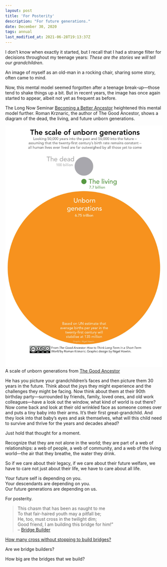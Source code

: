 ```yaml
---
layout: post
title: 'For Posterity'
description: "For future generations."
date: December 30, 2020
tags: annual
last_modified_at: 2021-06-28T19:13:37Z
---
```


I don’t know when exactly it started, but I recall that I had a strange filter for decisions throughout my teenage years:
*These are the stories we will tell our grandchildren*.

An image of myself as an old-man in a rocking chair, sharing some story, often came to mind.

Now, this mental model seemed forgotten after a teenage break-up—those tend to shake things up a bit. But in recent years, the image has once again started to appear, albeit not yet as frequent as before.

The Long Now Seminar [Becoming a Better Ancestor](https://longnow.org/seminars/02020/oct/28/becoming-better-ancestor/) heightened this mental model further. Roman Krznaric, the author of The Good Ancestor, shows a diagram of the dead, the living, and future unborn generations.

<figure style="margin: 0;">
    <img src="/images/posts/scale-of-unborn-generations-colour.jpg" alt="Scale of unborn generations">
    <figcaption>A scale of unborn generations from <a href="https://www.romankrznaric.com/good-ancestor">The Good Ancestor</a></figcaption>
</figure>

He has you picture your grandchildren’s faces and then picture them 30 years in the future. Think about the joys they might experience and the challenges they might be facing. Now think about them at their 90th birthday party—surrounded by friends, family, loved ones, and old work colleagues—have a look out the window, what kind of world is out there? Now come back and look at their old wrinkled face as someone comes over and puts a tiny baby into their arms. It’s their first great-grandchild. And they look into that baby’s eyes and ask themselves, what will this child need to survive and thrive for the years and decades ahead?

Just hold that thought for a moment.

Recognize that they are not alone in the world; they are part of a web of relationships: a web of people, a web of community, and a web of the living world—the air that they breathe, the water they drink.

So if we care about their legacy, if we care about their future welfare, we have to care not just about their life, we have to care about all life.

Your future self is depending on you.  
Your descendants are depending on you.  
Our future generations are depending on us.

For posterity.

> This chasm that has been as naught to me  
> To that fair-haired youth may a pitfall be;  
> He, too, must cross in the twilight dim;  
> Good friend, I am building this bridge for him!”  
> – [Bridge Builder](/bridge-builder)

[How many cross without stopping to build bridges?](https://youtu.be/E8TkRKWGSVc)

Are we bridge builders?

How big are the bridges that we build?